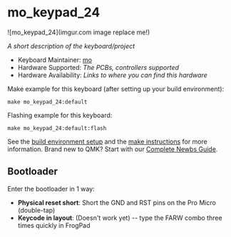 # mo_keypad_24

![mo_keypad_24](imgur.com image replace me!)

*A short description of the keyboard/project*

* Keyboard Maintainer: [mo](https://github.com/yourusername)
* Hardware Supported: *The PCBs, controllers supported*
* Hardware Availability: *Links to where you can find this hardware*

Make example for this keyboard (after setting up your build environment):

    make mo_keypad_24:default

Flashing example for this keyboard:

    make mo_keypad_24:default:flash

See the [build environment setup](https://docs.qmk.fm/#/getting_started_build_tools) and the [make instructions](https://docs.qmk.fm/#/getting_started_make_guide) for more information. Brand new to QMK? Start with our [Complete Newbs Guide](https://docs.qmk.fm/#/newbs).

## Bootloader

Enter the bootloader in 1 way:

* **Physical reset short**: Short the GND and RST pins on the Pro Micro (double-tap)
* **Keycode in layout**: (Doesn't work yet) -- type the FARW combo three times quickly in FrogPad
